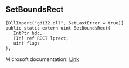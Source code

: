 ## SetBoundsRect

```
[DllImport("gdi32.dll", SetLastError = true)]
public static extern uint SetBoundsRect(
   IntPtr hdc,
   [In] ref RECT lprect,
   uint flags
);
```

Microsoft documentation: [Link](https://docs.microsoft.com/en-us/windows/win32/api/wingdi/nf-wingdi-setboundsrect)
